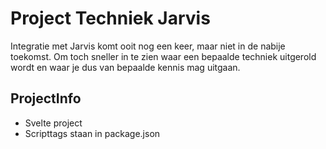 
# Project Techniek Jarvis
Integratie met Jarvis komt ooit nog een keer, maar niet in de nabije toekomst. Om toch sneller in te zien waar een bepaalde techniek uitgerold wordt en waar je dus van bepaalde kennis mag uitgaan.

## ProjectInfo
- Svelte project
- Scripttags staan in package.json
